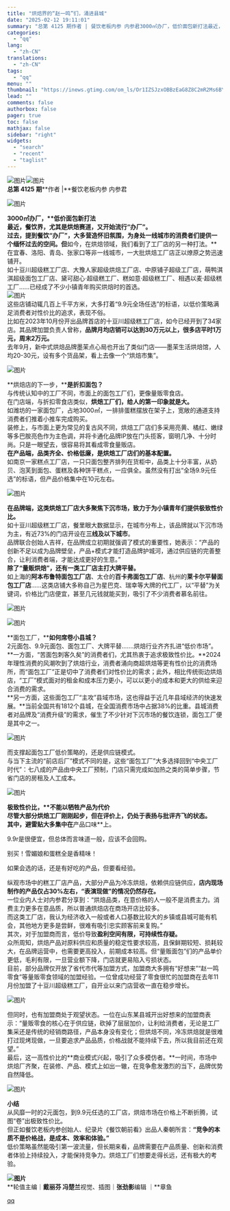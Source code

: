```yaml
---
title: "烘焙界的“赵一鸣”们，涌进县城"
date: "2025-02-12 19:11:01"
summary: "总第 4125 期作者 | 餐饮老板内参 内参君3000㎡办厂，低价面包新打法最近，餐饮界，尤其是烘..."
categories:
  - "qq"
lang:
  - "zh-CN"
translations:
  - "zh-CN"
tags:
  - "qq"
menu: ""
thumbnail: "https://inews.gtimg.com/om_ls/Or1IZSJzxOBBzEaG8Z8C2mR2Ms6BYgkvi6CfeAuCLDBI4AA_640360/0"
lead: ""
comments: false
authorbox: false
pager: true
toc: false
mathjax: false
sidebar: "right"
widgets:
  - "search"
  - "recent"
  - "taglist"
---
```


![图片](https://inews.gtimg.com/om_bt/GAl_iZP48fT6mNRVrNF0XP_5kUr-nUTxfDavd2zXKUbHYAA/0)![图片](https://inews.gtimg.com/om_bt/OjWMsGjWRnggcKL18En52kBd0heIkP3Xt1prx5OaZ0ZB8AA/641)  
****总第 4125 期******作者 |**餐饮老板内参 内参君  
  

![图片](https://inews.gtimg.com/om_bt/OjiAwSlyI0SXVjkFR18OL2MvSQYKm_McXiqMap8uVy18sAA/641)

**3000㎡办厂，****低价面包新打法**  
最近，餐饮界，尤其是烘焙赛道，又开始流行“办厂”。  
过去，提到餐饮“办厂”，大多营造怀旧氛围，为身处一线城市的消费者们提供一个缅怀过去的空间。但**如今，在烘焙领域，我们看到了工厂店的另一种打法。**  
在宜春、洛阳、青岛、张家口等非一线城市，一大批烘焙工厂店正以燎原之势迅速铺开。  
如十豆川超级糕工厂店、大豫人家超级烘焙工厂店、中原铺子超级工厂店，萌鸭淇淇超级面包工厂店、黛可甜心·超级糕工厂、糕如意·超级糕工厂、相遇以麦·超级糕工厂……已经成了不少小镇青年购买烘焙时的首选。  
![图片](https://inews.gtimg.com/om_bt/O60dWG1XsROF4JP2HaJtzJO9l90RQKMgOVi0UXaD0ZeIoAA/641)  
这些店铺动辄几百上千平方米，大多打着“9.9元全场任选”的标语，以低价策略满足消费者对性价比的追求，表现不俗。  
比如在2023年10月份开出品牌首店的十豆川超级糕工厂店，如今已经开到了34家店。其品牌加盟负责人曾称，**品牌月均店销可以达到30万元以上，很多店平时1万元，周末2万元。**  
去年9月，新中式烘焙品牌墨茉点心局也开出了类似门店——墨茉生活烘焙馆，人均20-30元，设有多个货品架，看上去像一个“烘焙市集”。  
  

![图片](https://inews.gtimg.com/om_bt/OzVtbp1C32gXdQ2STyJRQvmou2h5TaB1HNtBA_PT8SO1kAA/641)

**烘焙店的下一步，****是折扣面包？**  
与传统认知中的工厂不同，市面上的面包工厂们，更像量贩零食店。  
在门店端，与折扣零食店类似，**烘焙工厂们，给人的第一印象就是大。**  
如潍坊的一家面包厂，占地3000㎡，一排排蛋糕摆放在架子上，宽敞的通道支持消费者们推着小推车完成购买。  
装修上，与市面上更为常见的复古风不同，烘焙工厂店们多采用亮黄、橘红、嫩绿等多巴胺亮色作为主色调，并将卡通化品牌IP放在门头揽客，窗明几净、十分时尚。只是一眼望去，很容易将其看成零食量贩店。  
**在产品端，品类齐全、价格低廉，是烘焙工厂店们的基本配置。**  
如南京一家糕点工厂店，一只只面包整齐排列在货柜中，品类上十分丰富，从奶贝、泡芙到面包、蛋糕及各种饼干糕点，一应俱全。虽然没有打出“全场9.9元任选”的标语，但产品价格集中在10元左右。  

![图片](https://inews.gtimg.com/om_bt/OSCWrlkBYj2BqKYjSQhVJrAwdjdLYFmDgFDszS2BZ0xA8AA/641)

  
**在品牌端，这类烘焙工厂店大多聚焦下沉市场，致力于为小镇青年们提供极致性价比。**  
如十豆川超级糕工厂店，餐里眼大数据显示，在城市分布上，该品牌就以下沉市场为主，有近73%的门店开设在**三线及以下城市**。  
品牌联合创始人吉祥，在品牌成立初期就强调了模式的重要性，她表示：“产品的创新不足以成为品牌壁垒，产品+模式才能打造品牌护城河，通过供应链的完善整合，让利消费者端，才能达成更好的生意。”  
**除了“量贩烘焙”，还有一类工厂店主打大牌平替。**  
如上海的**阿本布鲁特面包工厂店**、太仓的**百卡弗面包工厂店**、杭州的**莱卡尔平替面包工厂店**……这类店铺大多称自己为星巴克、瑞幸等大牌的代工厂，以“平替”为关键词，价格比门店便宜，甚至几元钱就能买到，吸引了不少消费者慕名前往。  

![图片](https://inews.gtimg.com/om_bt/OiReinOCc706RP6UJ23iA1T6NO-ipzW2WsWAUuWhrpCDMAA/641)

  
  

![图片](https://inews.gtimg.com/om_bt/OkbIWLgSrAUZr1XDjoIna0y-k-SOR8BO1gPLt-glNSoXoAA/641)

**面包工厂，****如何席卷小县城？**  
2元面包、9.9元面包、面包工厂、大牌平替.......烘焙行业齐齐扎进“低价市场”。  
**一方面，“苦面包刺客久矣”的消费者们，尤其热衷于追求极致性价比。**2024年理性消费的风潮吹到了烘焙行业，消费者涌向商超烘焙等更有性价比的消费场所，而“面包工厂”正是切中了消费者们对性价比的需求；此外，相比传统街边烘焙店，“工厂”模式面对的租金和成本压力更小，可以以更小的成本和更大的供给来迎合消费的需求。  
**另一方面，这些面包工厂“主攻”县域市场，这也得益于近几年县域经济的快速发展。**当前全国共有1812个县城，在全国消费市场中占据38%的比重。县城消费者对品牌及“消费升级”的需求，催生了不少针对下沉市场的餐饮连锁，面包工厂便是其中之一。  

![图片](https://inews.gtimg.com/om_bt/ORq4mN7A88omNKgbY8rWSa5ewGUSN85mcoqrKGYAxkYxIAA/641)

  
而支撑起面包工厂低价策略的，还是供应链模式。  
与当下主流的“前店后厂”模式不同的是，这些“面包工厂”大多选择回到“中央工厂时代”：七八成的产品由中央工厂预制，门店只需完成如加热之类的简单步骤，节省门店的房租及人工成本。  
  

![图片](https://inews.gtimg.com/om_bt/OQHvSKX0i8I508mCHxkjsqT5waztelYrSPaXYUrUQZtZEAA/641)

**极致性价比，****不能以牺牲产品为代价**  
尽管大部分烘焙工厂刚刚起步，但在评价上，仍处于表扬与批评齐飞的状态。  
其中，避雷贴大多集中在**产品口味**上。  

9.9r是很便宜，但总体而言味道一般，应该不会回购。

  


别买！雪媚娘和蛋糕全是香精味！

  


如果会选的话，还是有好吃的产品，但要看经验。

  
纵观市场中的糕工厂店产品，大部分产品为冷冻烘焙，依赖供应链供应，**店内现场制作的产品仅占30%左右，“表演现做”的情况仍然存在。**  
一位业内人士对内参君分享到：“烘焙品类，在意价格的人一般不是消费主力。消费主力更多在意品质，所以普通烘焙店在商场开店比较多。  
而这类工厂店，我认为经济收入一般或者人口基数比较大的乡镇或县城可能有机会，其他地方更多是尝鲜，很难有吸引忠实顾客前来复购。”  
其次，对于加盟商而言，低价导致**盈利空间有限，可持续性存疑。**  
众所周知，烘焙产品对原料供应和质量的稳定性要求较高，且保鲜期较短、损耗较大，在品牌运营中，也需要更高投入，前期成本较高。但“量贩面包”们的产品单价更低，毛利有限，一旦营业额下降，门店就更易陷入亏损状态。  
目前，部分品牌仅开放了省代市代等加盟方式，加盟商大多拥有“好想来”“赵一鸣零食”等量贩零食领域的加盟经验。一位曾成功经营了零食很忙的加盟商在去年11月份加盟了十豆川超级糕工厂，自开业以来门店营收一直在稳步增长。  

![图片](https://inews.gtimg.com/om_bt/OB6S8_zdF6UytQHQ0zY13WL5Yx55GEyPrbaXd7RqxdQ0oAA/641)

  
但同时，也有加盟商处于观望状态。一位在山东某县城开出好想来的加盟商表示：“量贩零食的核心在于供应链，砍掉了层层加价，让利给消费者，无论是工厂集采还是传统的经销商路径，产品本身没有变化；但烘焙不同，冷冻烘焙就是很难打过现烤现做，一旦要追求产品品质，价格战就不能持续下去，所以我目前还在观望。”  
最后，这一高性价比的**商业模式兴起，吸引了众多模仿者。**一时间，市场中烘焙厂齐聚，在装修、产品、模式上如出一辙，在竞争愈发激烈的当下，品牌优势自然降低。  
  

![图片](https://inews.gtimg.com/om_bt/OxtSgOC0qhVieP9YkxDthB6QEpEXaKS-dwtPpK177Z7xEAA/641)

**小结**  
从风靡一时的2元面包，到9.9元任选的工厂店，烘焙市场在价格上不断折腾，试图“卷”出极致性价比。  
但正如餐饮老板内参创始人、纪录片《餐饮朝前看》出品人秦朝所言：**“竞争的本质不是价格战，是成本、效率和体验。”**  
低价策略虽然能吸引第一波流量，但长期来看，品牌需要在产品质量、创新和消费者体验上持续投入，才能保持竞争力。烘焙工厂们想要走得长远，还有极大的考验。  
  
****![图片](https://inews.gtimg.com/om_bt/GSvS18WUG9cDwVk67jXnnSZFhJ-cBwv7RAtT88rrTJfiwAA/0)****  
**轮值主编｜**戴丽芬 冯楚兰**视觉、插图｜**张劲影**编辑 ｜**章鱼

[qq](https://new.qq.com/rain/a/20250212A08AE000)
